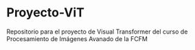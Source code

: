 # Proyecto-ViT
Repositorio para el proyecto de Visual Transformer del curso de Procesamiento de Imágenes Avanado de la FCFM
